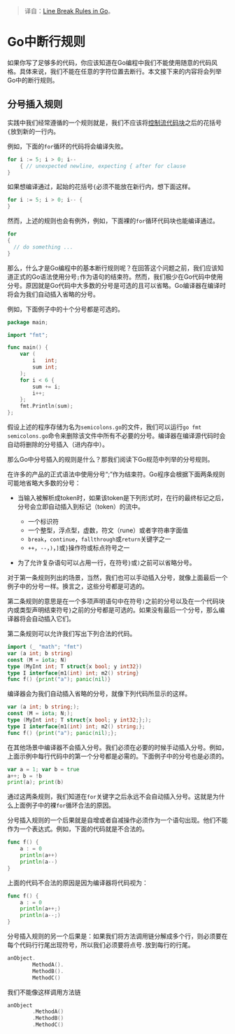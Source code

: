 > 译自：[Line Break Rules in Go](https://go101.org/article/line-break-rules.html)。


# Go中断行规则

如果你写了足够多的代码，你应该知道在Go编程中我们不能使用随意的代码风格。具体来说，我们不能在任意的字符位置去断行。本文接下来的内容将会列举Go中的断行规则。

## 分号插入规则

实践中我们经常遵循的一个规则就是，我们不应该将[控制流代码块](https://go101.org/article/control-flows.html)之后的花括号`{`放到新的一行内。

例如，下面的`for`循环的代码将会编译失败。

```go
for i := 5; i > 0; i--
	{ // unexpected newline, expecting { after for clause
}
```

如果想编译通过，起始的花括号`{`必须不能放在新行内，想下面这样。

```go
for i := 5; i > 0; i-- {
}
```

然而，上述的规则也会有例外，例如，下面裸的`for`循环代码块也能编译通过。

```go
for
{
  // do something ...
}
```

那么，什么才是Go编程中的基本断行规则呢？在回答这个问题之前，我们应该知道正式的Go语法使用分号`;`作为语句的结束符。然而，我们极少在Go代码中使用分号。原因就是Go代码中大多数的分号是可选的且可以省略。Go编译器在编译时将会为我们自动插入省略的分号。

例如，下面例子中的十个分号都是可选的。

```go
package main;

import "fmt";

func main() {
	var (
		i   int;
		sum int;
	);
	for i < 6 {
		sum += i;
		i++;
	};
	fmt.Println(sum);
};
```

假设上述的程序存储为名为`semicolons.go`的文件，我们可以运行`go fmt semicolons.go`命令来删除该文件中所有不必要的分号。编译器在编译源代码时会自动将删除的分号插入（进内存中）。

那么Go中分号插入的规则是什么？那我们阅读下Go规范中列举的分号规则。

在许多的产品的正式语法中使用分号“;”作为结束符。Go程序会根据下面两条规则可能地省略大多数的分号：

- 当输入被解析成token时，如果该token是下列形式时，在行的最终标记之后，分号会立即自动插入到标记（token）的流中。

  - 一个标识符
  - 一个整型，浮点型，虚数，符文（rune）或者字符串字面值
  - `break`，`continue`，`fallthrough`或`return`关键字之一
  -  `++`，`--`，`)`，`]`或`}`操作符或标点符号之一

-  为了允许复杂语句可以占用一行，在符号`}`或`)`之前可以省略分号。

对于第一条规则列出的场景，当然，我们也可以手动插入分号，就像上面最后一个例子中的分号一样。换言之，这些分号都是可选的。

第二条规则的意思是在一个多项声明语句中在符号`)`之前的分号以及在一个代码块内或类型声明结束符号`}`之前的分号都是可选的。如果没有最后一个分号，那么编译器将会自动插入它们。

第二条规则可以允许我们写出下列合法的代码。

```go
import (_ "math"; "fmt")
var (a int; b string)
const (M = iota; N)
type (MyInt int; T struct{x bool; y int32})
type I interface{m1(int) int; m2() string}
func f() {print("a"); panic(nil)}
```

编译器会为我们自动插入省略的分号，就像下列代码所显示的这样。

```go
var (a int; b string;);
const (M = iota; N;);
type (MyInt int; T struct{x bool; y int32;};);
type I interface{m1(int) int; m2() string;};
func f() {print("a"); panic(nil);};
```

在其他场景中编译器不会插入分号。我们必须在必要的时候手动插入分号。例如，上面示例中每行代码中的第一个分号都是必需的。下面例子中的分号也是必须的。

```go
var a = 1; var b = true
a++; b = !b
print(a); print(b)
```

通过这两条规则，我们知道在`for`关键字之后永远不会自动插入分号。这就是为什么上面例子中的裸`for`循环合法的原因。

分号插入规则的一个后果就是自增或者自减操作必须作为一个语句出现。他们不能作为一个表达式。例如，下面的代码就是不合法的。

```go
func f() {
	a : = 0
	println(a++)
	println(a--)
}
```

上面的代码不合法的原因是因为编译器将代码视为：

```go
func f() {
	a : = 0
	println(a++;)
	println(a--;)
}
```

分号插入规则的另一个后果是：如果我们将方法调用链分解成多个行，则必须要在每个代码行行尾出现符号，所以我们必须要将点号`.`放到每行的行尾。

```go
anObject.
		MethodA().
		MethodB().
		MethodC()
```

我们不能像这样调用方法链

```go
anObject
		.MethodA()
		.MethodB()
		.MethodC()
```
